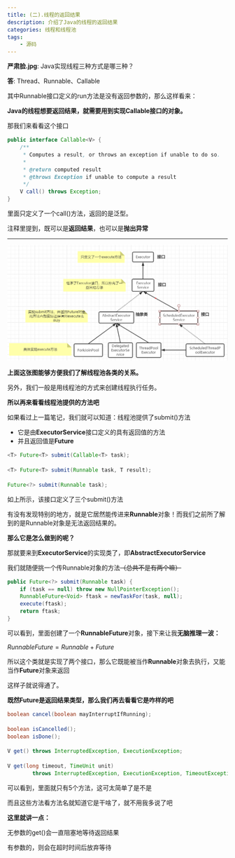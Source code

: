 ```yaml
---
title: (二).线程的返回结果
description: 介绍了Java的线程的返回结果
categories: 线程和线程池
tags:
	- 源码
---
```




**严肃脸.jpg**: Java实现线程三种方式是哪三种？

**答**: Thread、Runnable、Callable

其中Runnable接口定义的run方法是没有返回参数的，那么这样看来：

**Java的线程想要返回结果，就需要用到实现Callable接口的对象。**



那我们来看看这个接口

```Java
public interface Callable<V> {
    /**
     * Computes a result, or throws an exception if unable to do so.
     *
     * @return computed result
     * @throws Exception if unable to compute a result
     */
    V call() throws Exception;
}
```

里面只定义了一个call()方法，返回的是泛型。

注释里提到，既可以是**返回结果**，也可以是**抛出异常**

----



![](/images/executor_1.PNG)

**上面这张图能够方便我们了解线程池各类的关系。**

另外，我们一般是用线程池的方式来创建线程执行任务。



**所以再来看看线程池提供的方法吧**

如果看过上一篇笔记，我们就可以知道：线程池提供了submit()方法

- 它是由**ExecutorService**接口定义的具有返回值的方法
- 并且返回值是**Future**

```Java
<T> Future<T> submit(Callable<T> task);

<T> Future<T> submit(Runnable task, T result);

Future<?> submit(Runnable task);
```

如上所示，该接口定义了三个submit()方法

有没有发现特别的地方，就是它居然能传进来**Runnable**对象！而我们之前所了解到的是Runnable对象是无法返回结果的。



**那么它是怎么做到的呢？**

那就要来到**ExecutorService**的实现类了，即**AbstractExecutorService**

我们就随便挑一个传Runnable对象的方法~~（总共不是有两个嘛）~~

```Java
public Future<?> submit(Runnable task) {
    if (task == null) throw new NullPointerException();
    RunnableFuture<Void> ftask = newTaskFor(task, null);
    execute(ftask);
    return ftask;
}
```

可以看到，里面创建了一个**RunnableFuture**对象，接下来让我**无脑推理一波：**

$RunnableFuture = Runnable + Future$

所以这个类就是实现了两个接口，那么它既能被当作**Runnable**对象去执行，又能当作**Future**对象来返回

这样子就说得通了。



**既然Future是返回结果类型，那么我们再去看看它是咋样的吧**

```Java
boolean cancel(boolean mayInterruptIfRunning);

boolean isCancelled();
boolean isDone();

V get() throws InterruptedException, ExecutionException;

V get(long timeout, TimeUnit unit)
        throws InterruptedException, ExecutionException, TimeoutException;
```

可以看到，里面就只有5个方法，这可太简单了是不是

而且这些方法看方法名就知道它是干啥了，就不用我多说了吧

**这里就讲一点：**

无参数的get()会一直阻塞地等待返回结果

有参数的，则会在超时时间后放弃等待

